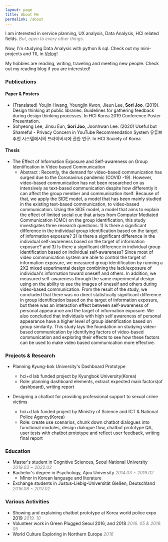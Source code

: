 ```yaml
---
layout: page
title: About Me
permalink: /about
---
```



I am interested in service planning, UX analysis, Data Analysis, HCI related fields. <span style="color:gray">*But, open to every other things.*</span>

Now, I'm studying Data Analysis with python & sql. Check out my mini-projects and TIL in [Velog](https://velog.io/@sorij95)!


My hobbies are reading, writing, traveling and meeting new people. Check out my reading blog if you are interested!



### Publications

#### Paper & Posters

- (Translated) Youjin Hwang, Youngjin Kwon, Jieun Lee, **Sori Joo**. (2019). Design thinking at public libraries: Guidelines for gathering feedback during design thinking processes. In HCI Korea 2019 Conference Poster Presentation.
- Sohyeong Lee, Jinsu Eun, **Sori Joo**, Joonhwan Lee. (2020) Useful but Shameful - Privacy Concern in YouTube Recommendation System 유튜브 추천 시스템에서의 프라이버시에 관한 연구. In HCI Society of Korea


#### Thesis 

- The Effect of Information Exposure and Self-awareness on Group Identification in Video based Communication
  - Abstract :  Recently, the demand for video-based communication has surged due to the Coronavirus pandemic (COVID -19). However, video-based communication has not been researched on as intensively as text-based communication despite how differently it can affect the group member and communication itself. Because of that, we apply the SIDE model, a model that has been mainly studied in the existing text-based communication, to video-based communication. Using the SIDE model, a model that aims to explain the effect of limited social cue that arises from Computer Mediated Communication (CMC) on the group identification, this study investigates three research questions: 1) Is there a significant difference in the individual group identification based on the target of information exposure? 2) Is there a  significant difference in the individual self-awareness based on the target of information exposure? and 3) Is there a significant difference in individual group identification based on individual self-awareness? Since most of video communication system are able to control the target of information exposure, we measured group identification by running a 2X2 mixed experimental design combining the lack/exposure of individual's information toward oneself and others. In addition, we measured self-awareness through the same experimental design using on the ability to see the images of oneself and others during video-based communication. From the result of the study, we concluded that there was no direct statistically significant difference in group identification based on the target of information exposure, but there was an interaction effect between self-awareness of personal appearance and the target of information exposure. We also concluded that individuals with high self awareness of personal appearance have a higher level of group identification based on group similarity. This study lays the foundation on studying video-based communication by identifying factors of video-based communication and exploring their effects to see how these factors can be used to make video based communication more effective.




### Projects & Research


- Planning Kyung-bok University's Dashboard Prototype
  - hci+d lab funded project by Kyungbok University(Korea)
  - Role: planning dashboard elements, extract expected main factors(of dashboard), writing report


- Designing a chatbot for providing professional support to sexual crime victims
  - hci+d lab funded project by Ministry of Science and ICT & National Police Agency(Korea)
  - Role: create use scenarios, chunk down chatbot dialogues into functional modules, design dialogue flow, chatbot prototype QA, user tests with chatbot prototype and reflect user feedback, writing final report


### Education

- Master's student in Cognitive Sciences, Seoul National University <span style="color:gray">*2019.03 ~ 2022.02*</span>
- Bachelor's degree in Psychology, Ajou University <span style="color:gray">*2014.03 ~ 2019.02*</span>
    - Minor in Korean language and literature
- Exchange students in Justus-Liebig-Universität Gießen, Deutschland <span style="color:gray">*2016.08 ~ 2017.02*</span>

### Various Activities

- Showing and explaining chatbot prototype at Korea world police expo 2019 <span style="color:gray">*2019. 10*</span>
- Volunteer work in Green Plugged Seoul 2016, and 2018 <span style="color:gray">*2016. 05 & 2018. 05*</span>
- World Culture Exploring in Northern Europe <span style="color:gray">*2016*</span> 



